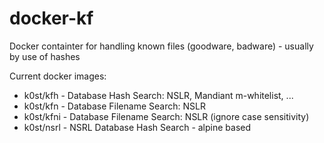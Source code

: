 # docker-kf
Docker containter for handling known files (goodware, badware) - usually by use of hashes

Current docker images:

- k0st/kfh - Database Hash Search: NSLR, Mandiant m-whitelist, ...
- k0st/kfn - Database Filename Search: NSLR
- k0st/kfni - Database Filename Search: NSLR (ignore case sensitivity)
- k0st/nsrl - NSRL Database Hash Search - alpine based 
